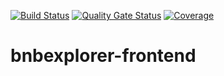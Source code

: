 [![Build Status](https://www.travis-ci.com/UZHASE/bnbexplorer-frontend.svg?branch=main)](https://www.travis-ci.com/UZHASE/bnbexplorer-frontend)
[![Quality Gate Status](https://sonarcloud.io/api/project_badges/measure?project=uzhase_bnbexplorer-frontend&metric=alert_status)](https://sonarcloud.io/dashboard?id=uzhase_bnbexplorer-frontend)
[![Coverage](https://sonarcloud.io/api/project_badges/measure?project=uzhase_bnbexplorer-frontend&metric=coverage)](https://sonarcloud.io/dashboard?id=uzhase_bnbexplorer-frontend)

# bnbexplorer-frontend
